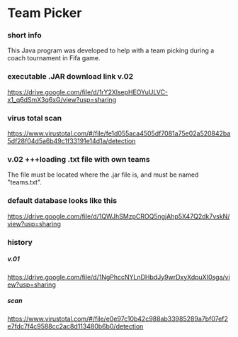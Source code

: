 # Team Picker

### short info
This Java program was developed to help with a team picking during a coach tournament in Fifa game.
### executable .JAR download link v.02
https://drive.google.com/file/d/1rY2XlsepHEOYuULVC-x1_q6dSmX3q6xG/view?usp=sharing
### virus total scan
https://www.virustotal.com/#/file/fe1d055aca4505df7081a75e02a520842ba5df28f04d5a6b49c1f33191e14d1a/detection

### v.02 +++loading .txt file with own teams
The file must be located where the .jar file is, and must be named "teams.txt".
### default database looks like this
https://drive.google.com/file/d/1QWJhSMzpCROQ5ngjAhp5X47Q2dk7vskN/view?usp=sharing

### history
##### v.01
https://drive.google.com/file/d/1NgPhccNYLnDHbdJy9wrDxyXdpuXI0sga/view?usp=sharing
##### scan
https://www.virustotal.com/#/file/e0e97c10b42c988ab33985289a7bf07ef2e7fdc7f4c9588cc2ac8d113480b6b0/detection

